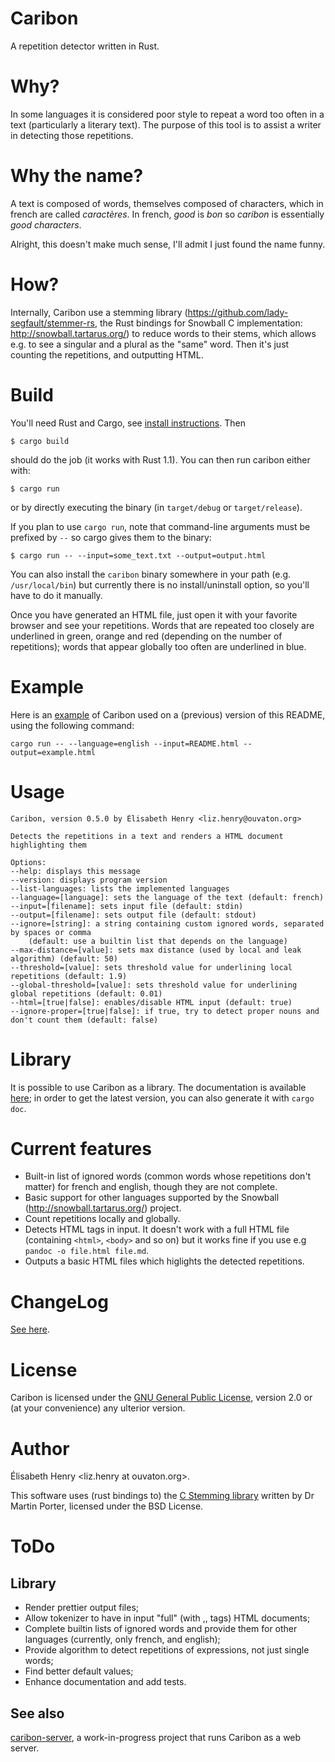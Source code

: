 Caribon
=======

A repetition detector written in Rust.

Why?
====

In some languages it is considered poor style to repeat a
word too often in a text (particularly a literary text). The purpose
of this tool is to assist a writer in detecting those repetitions.

Why the name?
=============

A text is composed of words, themselves composed of characters, which
in french are called *caractères*. In french, *good* is *bon* so
*caribon* is essentially *good characters*.

Alright, this doesn't make much sense, I'll admit I just found the
name funny.

How?
====

Internally, Caribon use a stemming library
(https://github.com/lady-segfault/stemmer-rs, the Rust bindings for
Snowball C implementation: http://snowball.tartarus.org/) to reduce
words to their stems, which allows e.g. to see a singular and a plural
as the "same" word. Then it's just counting the repetitions, and
outputting HTML.

Build
=====

You'll need Rust and Cargo, see [install instructions](http://www.rust-lang.org/install.html). Then

`$ cargo build`

should do the job (it works with Rust 1.1). You can then run caribon either with:

`$ cargo run`

or by directly executing the binary (in `target/debug` or
`target/release`).

If you plan to use `cargo run`, note that command-line arguments must
be prefixed by `--` so cargo gives them to the binary: 

`$ cargo run -- --input=some_text.txt --output=output.html`

You can also install the `caribon` binary somewhere in your path
(e.g. `/usr/local/bin`) but currently there is no install/uninstall
option, so you'll have to do it manually.

Once you have generated an HTML file, just open it with your favorite
browser and see your repetitions. Words that are repeated too closely
are underlined in green, orange and red (depending on the number of
repetitions); words that appear globally too often are underlined in blue.

Example
=======

Here is an
[example](https://lady-segfault.github.io/caribon-examples/example_readme.html)
of Caribon used on a (previous) version of this 
README, using the following command:

`cargo run -- --language=english --input=README.html --output=example.html`

Usage
=====

```
Caribon, version 0.5.0 by Élisabeth Henry <liz.henry@ouvaton.org>

Detects the repetitions in a text and renders a HTML document highlighting them

Options:
--help: displays this message
--version: displays program version
--list-languages: lists the implemented languages
--language=[language]: sets the language of the text (default: french)
--input=[filename]: sets input file (default: stdin)
--output=[filename]: sets output file (default: stdout)
--ignore=[string]: a string containing custom ignored words, separated by spaces or comma
    (default: use a builtin list that depends on the language)
--max-distance=[value]: sets max distance (used by local and leak algorithm) (default: 50)
--threshold=[value]: sets threshold value for underlining local repetitions (default: 1.9)
--global-threshold=[value]: sets threshold value for underlining global repetitions (default: 0.01)
--html=[true|false]: enables/disable HTML input (default: true)
--ignore-proper=[true|false]: if true, try to detect proper nouns and don't count them (default: false)
```

Library
=======

It is possible to use Caribon as a library. The documentation is
available [here](http://lady-segfault.github.io/caribon/index.html); in order to
get the latest version, you can also generate it with
`cargo doc`.

Current features
================

* Built-in list of ignored words (common words whose repetitions don't
  matter) for french and english, though they are not complete.
* Basic support for other
  languages supported by the Snowball (http://snowball.tartarus.org/)
  project.
* Count repetitions locally and globally.
* Detects HTML tags in input. It doesn't work with a full HTML file
  (containing `<html>`, `<body>` and so on) but it works fine if you
  use e.g `pandoc -o file.html file.md`.
* Outputs a basic HTML files which higlights the detected repetitions.

ChangeLog
=========

[See here](ChangeLog.md).

License
=======

Caribon is licensed under the [GNU General Public License](LICENSE), version 2.0
or (at your convenience) any ulterior version.

Author
======

Élisabeth Henry <liz.henry at ouvaton.org>.

This software uses (rust bindings to) the
[C Stemming library](http://snowball.tartarus.org/dist/libstemmer_c.tgz)
written by Dr Martin Porter, licensed under the BSD License. 

ToDo 
====

Library
-------
* Render prettier output files;
* Allow tokenizer to have in input "full" (with <html>,<head>,<body>
  tags) HTML documents;
* Complete builtin lists of ignored words and provide them for other
  languages (currently, only french, and english);
* Provide algorithm to detect repetitions of expressions, not just
  single words;
* Find better default values;
* Enhance documentation and add tests.

See also 
---------

[caribon-server](https://github.com/lady-segfault/caribon-server), a
work-in-progress project that runs Caribon as a web server.
